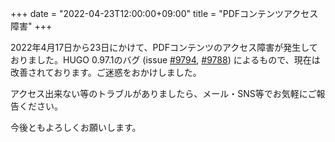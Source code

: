 +++
date = "2022-04-23T12:00:00+09:00"
title = "PDFコンテンツアクセス障害"
+++


2022年4月17日から23日にかけて、PDFコンテンツのアクセス障害が発生しておりました。HUGO 0.97.1のバグ (issue [#9794](https://github.com/gohugoio/hugo/issues/9794), [#9788](https://github.com/gohugoio/hugo/issues/9788)) によるもので、現在は改善されております。ご迷惑をおかけしました。

アクセス出来ない等のトラブルがありましたら、メール・SNS等でお気軽にご報告ください。

今後ともよろしくお願いします。
